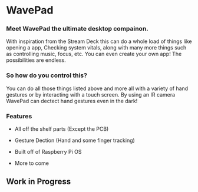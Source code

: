 # WavePad

### Meet WavePad the ultimate desktop compainon.

With inspiration from the Stream Deck this can do a whole load of things like opening a app, Checking system vitals, along with many more things such as controlling music, focus, etc. You can even create your own app! The possibilities are endless.

### So how do you control this?

You can do all those things listed above and more all with a variety of hand gestures or by interacting with a touch screen. By using an IR camera WavePad can dectect hand gestures even in the dark!

### Features

- All off the shelf parts (Except the PCB)

- Gesture Dection (Hand and some finger tracking)

- Built off of Raspberry Pi OS 

- More to come  

## Work in Progress
